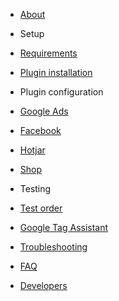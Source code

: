 

<!-- docs/_sidebar.md -->

- [About](README.md)

- Setup

 - [Requirements](requirements.md)
 - [Plugin installation](plugin-installation.md)
- Plugin configuration
 - [Google Ads](pixels/google-ads.md)
 - [Facebook](pixels/facebook.md)
 - [Hotjar](pixels/hotjar.md)

- [Shop](shop.md)

- Testing
 - [Test order](test-order.md)
 - [Google Tag Assistant](google-tag-assistant.md)

- [Troubleshooting](troubleshooting.md)

- [FAQ](faq.md)

- [Developers](developers.md)

<!-- - [Script Blockers](script-blockers.md) -->
<!-- - [Pro features](pro-features.md) -->